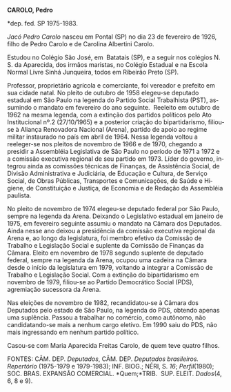 **CAROLO, Pedro**

\*dep. fed. SP 1975-1983.

*Jacó Pedro Carolo* nasceu em Pontal (SP) no dia 23 de fevereiro de
1926, filho de Pedro Carolo e de Carolina Albertini Carolo.

Estudou no Colégio São José, em  Bata­tais (SP), e a seguir nos colégios
N. S. da Aparecida, dos irmãos maristas, no Colégio Estadual e na Escola
Normal Livre Sinhá Junqueira, todos em Ribeirão Preto (SP).

Professor, proprietário agrícola e comer­ciante, foi vereador e prefeito
em sua cidade natal. No pleito de outubro de 1958 elegeu­-se deputado
estadual em São Paulo na legen­da do Partido Social Trabalhista (PST),
as­sumindo o mandato em fevereiro do ano se­guinte.  Reeleito em outubro
de 1962 na mesma legenda, com a extinção dos partidos políticos pelo Ato
Institucional nº.2 (27/10/1965) e a posterior criação do bipartidarismo,
filiou-se à Aliança Renovado­ra Nacional (Arena), partido de apoio ao
regime militar instaurado no país em abril de 1964. Nessa legenda voltou
a reeleger-se nos pleitos de novembro de 1966 e de 1970, chegando a
presidir a Assembléia Legislativa de São Paulo no período de 1971 a 1972
e a comissão executiva regional de seu partido em 1973. Líder do
governo, in­tegrou ainda as comissões técnicas de Finan­ças, de
Assistência Social, de Divisão Admi­nistrativa e Judiciária, de Educação
e Cultu­ra, de Serviço Social, de Obras Públicas, Transportes e
Comunicações, de Saúde e Hi­giene, de Constituição e Justiça, de
Econo­mia e de Redação da Assembléia paulista.

No pleito de novembro de 1974 elegeu-se deputado federal por São Paulo,
sempre na legenda da Arena. Deixando o Legislativo es­tadual em janeiro
de 1975, em fevereiro se­guinte assumiu o mandato na Câmara dos
Deputados. Ainda nesse ano deixou a presi­dência da comissão executiva
regional da Arena e, ao longo da legislatura, foi membro efetivo da
Comissão de Trabalho e Legisla­ção Social e suplente da Comissão de
Finan­ças da Câmara. Eleito em novembro de 1978 segundo suplente de
deputado federal, sem­pre na legenda da Arena, ocupou uma cadei­ra na
Câmara desde o início da legislatura em 1979, voltando a integrar a
Comissão de Trabalho e Legislação Social. Com a extin­ção do
bipartidarismo em novembro de 1979, filiou-se ao Partido Democrático
Social (PDS), agremiação sucessora da Arena.

Nas eleições de novembro de 1982, re­candidatou-se à Câmara dos
Deputados pelo estado de São Paulo, na legenda do PDS, ob­tendo apenas
uma suplência. Passou a trabalhar no comércio, como autônomo, não
candidatando-se mais a nenhum cargo eletivo. Em 1990 saiu do PDS, não
mais ingressando em nenhum partido político.

Casou-se com Maria Aparecida Freitas Ca­rolo, de quem teve quatro
filhos.

FONTES: CÂM. DEP. *Deputados*, CÂM. ­DEP. *Deputados brasileiros.
Repertório* (1975-1979 e 1979-1983); INF. BIOG.; NÉRI, S. *16*;
*Perfil*(1980); SOC. BRAS. EXPANSÃO COMERCIAL. *Quem;*TRIB.  SUP. ELEIT.
*Dados*(4, 6, 8 e 9).
